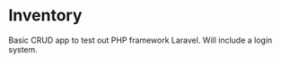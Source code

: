 Inventory
=========

Basic CRUD app to test out PHP framework Laravel. Will include a login system.
